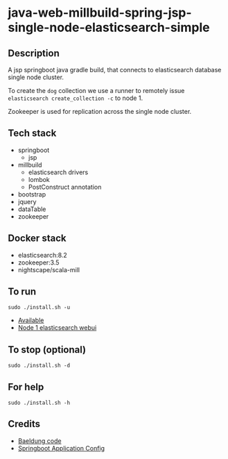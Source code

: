 # java-web-millbuild-spring-jsp-single-node-elasticsearch-simple

## Description
A jsp springboot java gradle build,
that connects to elasticsearch database single node cluster.

To create the `dog` collection we use a runner
to remotely issue `elasticsearch create_collection -c` to
node 1.

Zookeeper is used for replication across
the single node cluster.

## Tech stack
- springboot
  - jsp
- millbuild
  - elasticsearch drivers
  - lombok
  - PostConstruct annotation
- bootstrap
- jquery
- dataTable
- zookeeper

## Docker stack
- elasticsearch:8.2
- zookeeper:3.5
- nightscape/scala-mill

## To run
`sudo ./install.sh -u`
- [Available](http://localhost)
- [Node 1 elasticsearch webui](http://localhost:9200)

## To stop (optional)
`sudo ./install.sh -d`

## For help
`sudo ./install.sh -h`

## Credits
- [Baeldung code](https://www.baeldung.com/spring-data-elasticsearch-tutorial)
- [Springboot Application Config](https://betterjavacode.com/programming/elasticsearch-spring-boot)
